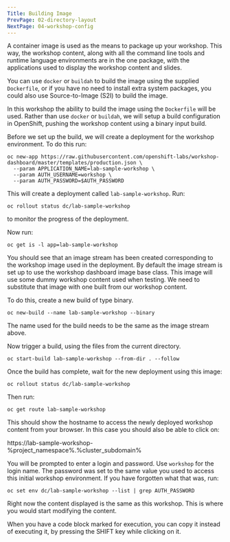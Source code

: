 ```yaml
---
Title: Building Image
PrevPage: 02-directory-layout
NextPage: 04-workshop-config
---
```


A container image is used as the means to package up your workshop. This way, the workshop content, along with all the command line tools and runtime language environments are in the one package, with the applications used to display the workshop content and slides.

You can use `docker` or `buildah` to build the image using the supplied `Dockerfile`, or if you have no need to install extra system packages, you could also use Source-to-Image (S2I) to build the image.

In this workshop the ability to build the image using the `Dockerfile` will be used. Rather than use `docker` or `buildah`, we will setup a build configuration in OpenShift, pushing the workshop content using a binary input build.

Before we set up the build, we will create a deployment for the workshop environment. To do this run:

```execute
oc new-app https://raw.githubusercontent.com/openshift-labs/workshop-dashboard/master/templates/production.json \
  --param APPLICATION_NAME=lab-sample-workshop \
  --param AUTH_USERNAME=workshop \
  --param AUTH_PASSWORD=$AUTH_PASSWORD
```

This will create a deployment called `lab-sample-workshop`. Run:

```execute
oc rollout status dc/lab-sample-workshop
```

to monitor the progress of the deployment.

Now run:

```execute
oc get is -l app=lab-sample-workshop
```

You should see that an image stream has been created corresponding to the workshop image used in the deployment. By default the image stream is set up to use the workshop dashboard image base class. This image will use some dummy workshop content used when testing. We need to substitute that image with one built from our workshop content.

To do this, create a new build of type binary.

```execute
oc new-build --name lab-sample-workshop --binary
```

The name used for the build needs to be the same as the image stream above.

Now trigger a build, using the files from the current directory.

```execute
oc start-build lab-sample-workshop --from-dir . --follow
```

Once the build has complete, wait for the new deployment using this image:

```execute
oc rollout status dc/lab-sample-workshop
```

Then run:

```execute
oc get route lab-sample-workshop
```

This should show the hostname to access the newly deployed workshop content from your browser. In this case you should also be able to click on:

https://lab-sample-workshop-%project_namespace%.%cluster_subdomain%

You will be prompted to enter a login and password. Use `workshop` for the login name. The password was set to the same value you used to access this initial workshop environment. If you have forgotten what that was, run:

```execute
oc set env dc/lab-sample-workshop --list | grep AUTH_PASSWORD
```

Right now the content displayed is the same as this workshop. This is where you would start modifying the content.

When you have a code block marked for execution, you can copy it instead of executing it, by pressing the SHIFT key while clicking on it.
